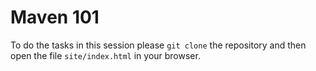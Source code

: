 # Maven 101

To do the tasks in this session please `git clone` the repository and then open the file `site/index.html` in your
browser.